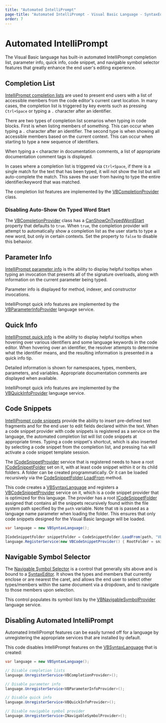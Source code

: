 ```yaml
---
title: "Automated IntelliPrompt"
page-title: "Automated IntelliPrompt - Visual Basic Language - SyntaxEditor .NET Languages Add-on"
order: 7
---
```

# Automated IntelliPrompt

The Visual Basic language has built-in automated IntelliPrompt completion list, parameter info, quick info, code snippet, and navigable symbol selector features that greatly enhance the end user's editing experience.

## Completion List

[IntelliPrompt completion lists](../../user-interface/intelliprompt/completion-list.md) are used to present end users with a list of accessible members from the code editor's current caret location.  In many cases, the completion list is triggered by key events such as pressing `Ctrl+Space` or typing a `.` character after an identifier.

There are two types of completion list scenarios when typing in code blocks.  First is when listing members of something.  This can occur when typing a `.` character after an identifier.  The second type is when showing all accessible members based on the current context.  This can occur when starting to type a new sequence of identifiers.

When typing a `<` character in documentation comments, a list of appropriate documentation comment tags is displayed.

In cases where a completion list is triggered via `Ctrl+Space`, if there is a single match for the text that has been typed, it will not show the list but will auto-complete the match.  This saves the user from having to type the entire identifier/keyword that was matched.

The completion list features are implemented by the [VBCompletionProvider](xref:ActiproSoftware.Text.Languages.VB.Implementation.VBCompletionProvider) class.

### Disabling Auto-Show On Typed Word Start

The [VBCompletionProvider](xref:ActiproSoftware.Text.Languages.VB.Implementation.VBCompletionProvider) class has a [CanShowOnTypedWordStart](xref:ActiproSoftware.Text.Languages.DotNet.Implementation.DotNetCompletionProviderBase.CanShowOnTypedWordStart) property that defaults to `true`.  When `true`, the completion provider will attempt to automatically show a completion list as the user starts to type a new word, but only in certain contexts.  Set the property to `false` to disable this behavior.

## Parameter Info

[IntelliPrompt parameter info](../../user-interface/intelliprompt/parameter-info.md) is the ability to display helpful tooltips when typing an invocation that presents all of the signature overloads, along with information on the current parameter being typed.

Parameter info is displayed for method, indexer, and constructor invocations.

IntelliPrompt quick info features are implemented by the [VBParameterInfoProvider](xref:ActiproSoftware.Text.Languages.VB.Implementation.VBParameterInfoProvider) language service.

## Quick Info

[IntelliPrompt quick info](../../user-interface/intelliprompt/quick-info.md) is the ability to display helpful tooltips when hovering over various identifiers and some language keywords in the code editor.  When hovering over an identifier, the resolver attempts to determine what the identifier means, and the resulting information is presented in a quick info tip.

Detailed information is shown for namespaces, types, members, parameters, and variables.  Appropriate documentation comments are displayed when available.

IntelliPrompt quick info features are implemented by the [VBQuickInfoProvider](xref:ActiproSoftware.Text.Languages.VB.Implementation.VBQuickInfoProvider) language service.

## Code Snippets

[IntelliPrompt code snippets](../../user-interface/intelliprompt/code-snippets.md) provide the ability to insert pre-defined text fragments and for the end user to edit fields declared within the text.  When a code snippet provider with code snippets is registered as a service on the language, the automated completion list will list code snippets at appropriate times.  Typing a code snippet's shortcut, which is also inserted by selecting a code snippet from the completion list, and pressing `Tab` will activate a code snippet template session.

The [ICodeSnippetProvider](xref:ActiproSoftware.UI.WinForms.Controls.SyntaxEditor.IntelliPrompt.ICodeSnippetProvider) service that is registered needs to have a root [ICodeSnippetFolder](xref:ActiproSoftware.UI.WinForms.Controls.SyntaxEditor.IntelliPrompt.ICodeSnippetFolder) set on it, with at least code snippet within it or its child folders.  A folder can be created programmatically. Or it can be loaded recursively via the [CodeSnippetFolder](xref:ActiproSoftware.UI.WinForms.Controls.SyntaxEditor.IntelliPrompt.Implementation.CodeSnippetFolder).[LoadFrom](xref:ActiproSoftware.UI.WinForms.Controls.SyntaxEditor.IntelliPrompt.Implementation.CodeSnippetFolder.LoadFrom*) method.

This code creates a [VBSyntaxLanguage](xref:ActiproSoftware.Text.Languages.VB.Implementation.VBSyntaxLanguage) and registers a [VBCodeSnippetProvider](xref:ActiproSoftware.Text.Languages.VB.Implementation.VBCodeSnippetProvider) service on it, which is a code snippet provider that is optimized for this language.  The provider has a root [ICodeSnippetFolder](xref:ActiproSoftware.UI.WinForms.Controls.SyntaxEditor.IntelliPrompt.ICodeSnippetFolder) assigned that contains all the snippets recursively found within the file system path specified by the `path` variable.  Note that `VB` is passed as a language name parameter when loading the folder.  This ensures that only code snippets designed for the Visual Basic language will be loaded.

```csharp
var language = new VBSyntaxLanguage();

ICodeSnippetFolder snippetFolder = CodeSnippetFolder.LoadFrom(path, "VB");
language.RegisterService(new VBCodeSnippetProvider() { RootFolder = snippetFolder });
```

## Navigable Symbol Selector

The [Navigable Symbol Selector](../../user-interface/intelliprompt/navigable-symbol-selector.md) is a control that generally sits above and is bound to a [SyntaxEditor](xref:ActiproSoftware.UI.WinForms.Controls.SyntaxEditor.SyntaxEditor).  It shows the types and members that currently enclose or are nearest the caret, and allows the end user to select other types/members within the same document via a dropdown, and to navigate to those members upon selection.

This control populates its symbol lists by the [VBNavigableSymbolProvider](xref:ActiproSoftware.Text.Languages.VB.Implementation.VBNavigableSymbolProvider) language service.

## Disabling Automated IntelliPrompt

Automated IntelliPrompt features can be easily turned off for a language by unregistering the appropriate services that are installed by default.

This code disables IntelliPrompt features on the [VBSyntaxLanguage](xref:ActiproSoftware.Text.Languages.VB.Implementation.VBSyntaxLanguage) that is created:

```csharp
var language = new VBSyntaxLanguage();

// Disable completion lists
language.UnregisterService<VBCompletionProvider>();

// Disable parameter info
language.UnregisterService<VBParameterInfoProvider>();

// Disable quick info
language.UnregisterService<VBQuickInfoProvider>();

// Disable navigable symbol provider
language.UnregisterService<INavigableSymbolProvider>();
```
